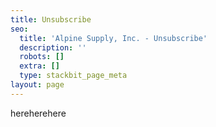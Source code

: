 ```yaml
---
title: Unsubscribe
seo:
  title: 'Alpine Supply, Inc. - Unsubscribe'
  description: ''
  robots: []
  extra: []
  type: stackbit_page_meta
layout: page
---
```

hereherehere
